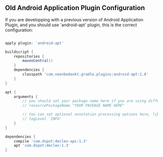  
## Old Android Application Plugin Configuration

If you are developping with a previous version of Android Application Plugin, and you should use 'android-apt' plugin, this is the correct configuration:

```gradle

apply plugin: 'android-apt'

buildscript {
    repositories {
        mavenCentral()
    }
    dependencies {
        classpath 'com.neenbedankt.gradle.plugins:android-apt:1.8'
    }
}

apt {
    arguments {
        // you should set your package name here if you are using different application IDs
        // resourcePackageName "YOUR PACKAGE NAME HERE"

        // You can set optional annotation processing options here, like these commented options:
        // logLevel 'INFO'
    }
}

dependencies {
    compile 'com.dspot:declex-api:1.3'
    apt 'com.dspot:declex:1.3'
}

```
